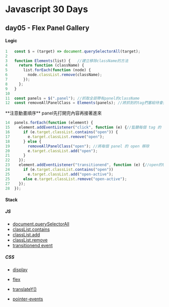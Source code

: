 # Javascript 30 Days

## day05 - Flex Panel Gallery

#### Logic

```js
1   const $ = (target) => document.querySelectorAll(target);
2
3   function Elements(list) {   //建立移除className的方法
4     return function (className) {
5       list.forEach(function (node) {
6         node.classList.remove(className);
7       });
8     };
9   }
10
11  const panels = $(".panel"); //抓取全部帶有panel的className
12  const removeAllPanelClass = Elements(panels); //將抓到的tag們塞給待會要移除className的方法
```

<p> **注意動畫順序** panel先打開完內容再接著進來</p>

```js
14  panels.forEach(function (element) {
15    element.addEventListener("click", function (e) {//監聽每個 tag 的 click
16      if (e.target.classList.contains("open")) {
17        e.target.classList.remove("open");
18      } else {
19        removeAllPanelClass("open"); //將每個 panel 的 open 移除
20        e.target.classList.add("open");
21      }
22    });
23    element.addEventListener("transitionend", function (e) {//open的transition結束後執行該函式
24      if (e.target.classList.contains("open"))
25        e.target.classList.add("open-active");
25      else e.target.classList.remove("open-active");
27    });
28  });
```

#### Stack

##### JS

- [document.querySelectorAll](https://developer.mozilla.org/en-US/docs/Web/API/Document/querySelectorAll)
- [classList.contains](https://developer.mozilla.org/en-US/docs/Web/API/DOMTokenList/contains)
- [classList.add](https://developer.mozilla.org/en-US/docs/Web/API/DOMTokenList/add)
- [classList.remove](https://developer.mozilla.org/en-US/docs/Web/API/DOMTokenList/remove)
- [transitionend event](https://developer.mozilla.org/en-US/docs/Web/API/HTMLElement/transitionend_event)

##### CSS

- [display](https://developer.mozilla.org/en-US/docs/Web/CSS/display)

- [flex](https://developer.mozilla.org/en-US/docs/Web/CSS/flex)

- [translateY()](<https://developer.mozilla.org/en-US/docs/Web/CSS/transform-function/translateY()>)

- [pointer-events](https://developer.mozilla.org/en-US/docs/Web/CSS/pointer-events)
